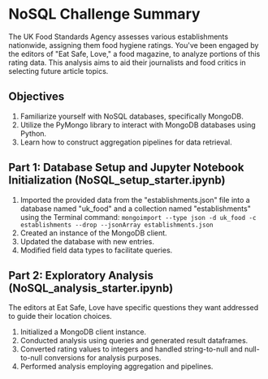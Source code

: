# NoSQL Challenge Summary

The UK Food Standards Agency assesses various establishments nationwide, assigning them food hygiene ratings. You've been engaged by the editors of "Eat Safe, Love," a food magazine, to analyze portions of this rating data. This analysis aims to aid their journalists and food critics in selecting future article topics.

## Objectives
1. Familiarize yourself with NoSQL databases, specifically MongoDB.
2. Utilize the PyMongo library to interact with MongoDB databases using Python.
3. Learn how to construct aggregation pipelines for data retrieval.

## Part 1: Database Setup and Jupyter Notebook Initialization (NoSQL_setup_starter.ipynb)
1. Imported the provided data from the "establishments.json" file into a database named "uk_food" and a collection named "establishments" using the Terminal command:
   `mongoimport --type json -d uk_food -c establishments --drop --jsonArray establishments.json`
2. Created an instance of the MongoDB client.
3. Updated the database with new entries.
4. Modified field data types to facilitate queries.

## Part 2: Exploratory Analysis (NoSQL_analysis_starter.ipynb)
The editors at Eat Safe, Love have specific questions they want addressed to guide their location choices.
1. Initialized a MongoDB client instance.
2. Conducted analysis using queries and generated result dataframes.
3. Converted rating values to integers and handled string-to-null and null-to-null conversions for analysis purposes.
4. Performed analysis employing aggregation and pipelines.
